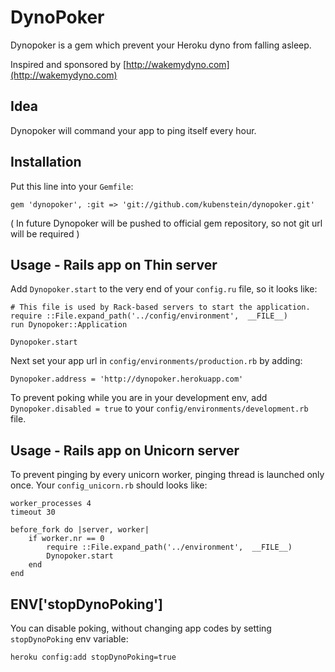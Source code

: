 DynoPoker
=============

Dynopoker is a gem which prevent your Heroku dyno from falling asleep.

Inspired and sponsored by [http://wakemydyno.com](http://wakemydyno.com)

Idea
-------
Dynopoker will command your app to ping itself every hour.

Installation
-------
Put this line into your `Gemfile`:

	gem 'dynopoker', :git => 'git://github.com/kubenstein/dynopoker.git'

( In future Dynopoker will be pushed to official gem repository, so not git url will be required )

Usage - Rails app on Thin server
-----

Add `Dynopoker.start` to the very end of your `config.ru` file, so it looks like:

	# This file is used by Rack-based servers to start the application.
	require ::File.expand_path('../config/environment',  __FILE__)
	run Dynopoker::Application
	
	Dynopoker.start
	
Next set your app url in `config/environments/production.rb` by adding:

	Dynopoker.address = 'http://dynopoker.herokuapp.com'

To prevent poking while you are in your development env, add `Dynopoker.disabled = true` to your `config/environments/development.rb` file.
	

Usage - Rails app on Unicorn server
-----

To prevent pinging by every unicorn worker, pinging thread is launched only once. Your `config_unicorn.rb` should looks like:

	worker_processes 4
	timeout 30

	before_fork do |server, worker|
		if worker.nr == 0
			require ::File.expand_path('../environment',  __FILE__)
			Dynopoker.start
		end
	end

ENV['stopDynoPoking']
------------

You can disable poking, without changing app codes by setting `stopDynoPoking` env variable:

	heroku config:add stopDynoPoking=true
